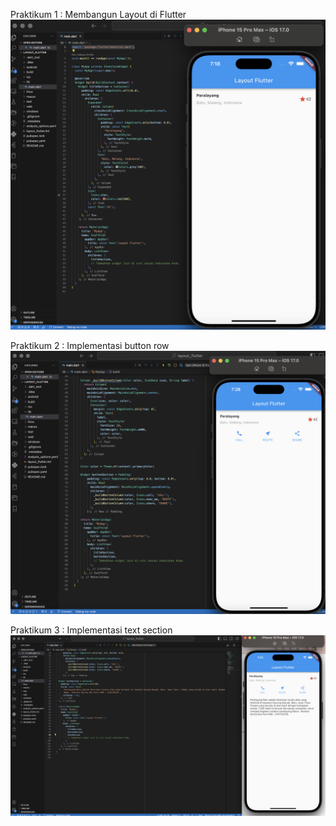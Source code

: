 Praktikum 1 : Membangun Layout di Flutter
![Alt text](image.png)

Praktikum 2 : Implementasi button row
![Alt text](image-1.png)

Praktikum 3 : Implementasi text section
![Alt text](image-2.png)
